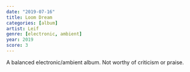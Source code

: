 ```yaml
---
date: "2019-07-16"
title: Loom Dream
categories: [album]
artist: Leif
genre: [electronic, ambient]
year: 2019
score: 3
---
```


A balanced electronic/ambient album. Not worthy of criticism or praise.
